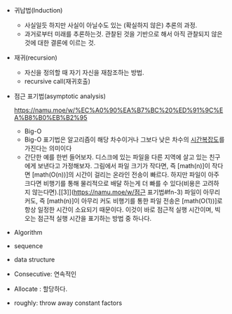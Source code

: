 - 귀납법(Induction)
  - 사실일듯 하지만 사실이 아닐수도 있는  (확실하지 않은) 추론의 과정.
  - 과거로부터 미래를 추론하는것. 관찰된 것을 기반으로 해서 아직 관찰되지 않은 것에 대한 결론에 이르는 것.

- 재귀(recursion)
  - 자신을 정의할 때 자기 자신을 재참조하는 방법.
  - recursive call(재귀호출)

- 점근 표기법(asymptotic analysis)

  https://namu.moe/w/%EC%A0%90%EA%B7%BC%20%ED%91%9C%EA%B8%B0%EB%B2%95

  - Big-O
  - Big-O 표기법은 알고리즘이 해당 차수이거나 그보다 낮은 차수의 [시간복잡도](https://namu.moe/w/시간복잡도)를 가진다는 의미이다
  - 간단한 예를 한번 들어보자. 디스크에 있는 파일을 다른 지역에 살고 있는 친구에게 보낸다고 가정해보자. 그림에서 파일 크기가 작다면, 즉 [math(n)]이 작다면 [math(O(n))]의 시간이 걸리는 온라인 전송이 빠르다. 하지만 파일이 아주 크다면 비행기를 통해 물리적으로 배달 하는게 더 빠를 수 있다(비용은 고려하지 않는다면).[[3\]](https://namu.moe/w/점근 표기법#fn-3) 파일이 아무리 커도, 즉 [math(n)]이 아무리 커도 비행기를 통한 파일 전송은 [math(O(1))]로 항상 일정한 시간이 소요되기 때문이다. 이것이 바로 점근적 실행 시간이며, 빅오는 점근적 실행 시간을 표기하는 방법 중 하나다.

- Algorithm
- sequence
- data structure

- Consecutive: 연속적인

- Allocate : 할당하다.

- roughly: throw away constant factors